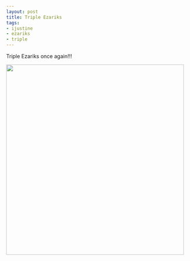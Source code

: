 ```yaml
--- 
layout: post
title: Triple Ezariks
tags: 
- ijustine
- ezariks
- triple
---
```

Triple Ezariks once again!!!

<a class="image" href="{{ site.url }}/images/2009/12/ezarikxmas.gif"><img class="aligncenter size-full wp-image-714" title="ezarikxmas" src="{{ site.url }}/images/2009/12/ezarikxmas.gif" alt="" width="480" height="512" /></a>

